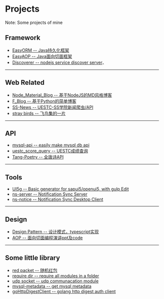 # Projects

Note: Some projects of mine

## Framework

* [EasyORM -- Java持久化框架](https://github.com/Soontao/EasyORM)
* [EasyAOP -- Java面向切面框架](https://github.com/Soontao/EasyAOP)
* [Discoverer -- nodejs service discover server](https://github.com/Soontao/discoverer)、

---

## Web Related

* [Node_Material_Blog -- 基于NodeJS的MD风格博客](https://github.com/Soontao/nodejs_material_blog)
* [F_Blog -- 基于Python的简单博客](https://github.com/Soontao/flask_blog)
* [SS-News -- UESTC-SS学院新闻爬虫/API](https://github.com/Soontao/uestc_ss_news_spider)
* [stray birds -- 飞鸟集的一片](https://soontao.github.io/straybirds/)

---

## API

* [mysql-api -- easily make mysql db api](https://github.com/Soontao/mysql-api)
* [uestc_score_query -- UESTC成绩查询](https://github.com/Soontao/nodejs_material_blog)
* [Tang-Poetry -- 全唐诗API](https://github.com/Soontao/Tang-Poetry-Api)

---

## Tools

* [UI5g -- Basic generator for sapui5/openui5, with gulp Edit](https://github.com/Soontao/ui5g)
* [ns-server -- Notification Sync Server](https://github.com/NotificationSync/ns-server)
* [ns-notice -- Notification Sync Desktop Client](https://github.com/NotificationSync/ns-notice)

---

## Design

* [Design Pattern -- 设计模式，typescript实现](https://github.com/Soontao/design_parttern_ts)
* [AOP -- 面向切面编程演讲ppt及code](https://git.suntao.science/suntao/Aspect-Oriented-Programming)

---

## Some little library

* [red packet -- 随机红包](https://github.com/Soontao/red-packet)
* [require dir -- require all modules in a folder](https://github.com/Soontao/require-dir)
* [udp socket -- udp communacation module](https://github.com/Soontao/udp-socket)
* [mysql-metadata -- get mysql metadata](https://github.com/Soontao/mysql-metadata)
* [goHttpDigestClient -- golang http digest auth client](https://github.com/Soontao/goHttpDigestClient)
